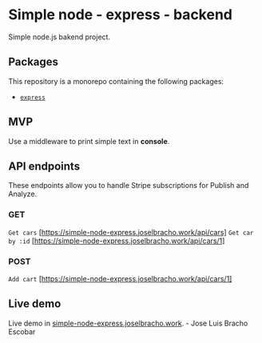 # Simple node - express - backend

Simple node.js bakend project.


## Packages

This repository is a monorepo containing the following packages:

- [`express`](https://expressjs.com/)

## MVP
Use a middleware to print simple text in **console**.

## API endpoints

These endpoints allow you to handle Stripe subscriptions for Publish and Analyze.

### GET
`Get cars` [https://simple-node-express.joselbracho.work/api/cars]
`Get car by :id` [https://simple-node-express.joselbracho.work/api/cars/1]

### POST
`Add cart` [https://simple-node-express.joselbracho.work/api/cars/1]

## Live demo

Live demo in [simple-node-express.joselbracho.work](https://simple-node-express.joselbracho.work/). - Jose Luis Bracho Escobar